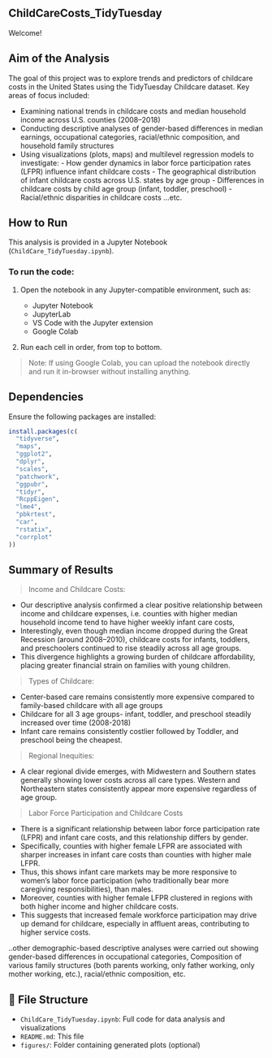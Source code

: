 ## ChildCareCosts_TidyTuesday
Welcome!

## Aim of the Analysis

  The goal of this project was to explore trends and predictors of childcare costs in the United States using the TidyTuesday Childcare dataset. 
  Key areas of focus included:
- Examining national trends in childcare costs and median household income across U.S. counties (2008–2018)
- Conducting descriptive analyses of gender-based differences in median earnings, occupational categories, racial/ethnic composition, and household family structures
- Using visualizations (plots, maps) and multilevel regression models to investigate:
         - How gender dynamics in labor force participation rates (LFPR) influence infant childcare costs
         - The geographical distribution of infant childcare costs across U.S. states by age group
         - Differences in childcare costs by child age group (infant, toddler, preschool)
         - Racial/ethnic disparities in childcare costs
…etc. 

## How to Run

This analysis is provided in a Jupyter Notebook (`ChildCare_TidyTuesday.ipynb`).

### To run the code:
1. Open the notebook in any Jupyter-compatible environment, such as:
   - Jupyter Notebook
   - JupyterLab
   - VS Code with the Jupyter extension
   - Google Colab

2. Run each cell in order, from top to bottom.

> Note: If using Google Colab, you can upload the notebook directly and run it in-browser without installing anything.


## Dependencies
Ensure the following packages are installed:

```r
install.packages(c(
  "tidyverse",
  "maps",
  "ggplot2",
  "dplyr",
  "scales",
  "patchwork",
  "ggpubr",
  "tidyr",
  "RcppEigen",
  "lme4",
  "pbkrtest",
  "car",
  "rstatix",
  "corrplot"
))
```


## Summary of Results

> Income and Childcare Costs:
 - Our descriptive analysis confirmed a clear positive relationship between income and childcare expenses, i.e. counties with higher median household income tend to have higher weekly infant care costs,
 - Interestingly, even though median income dropped during the Great Recession (around 2008–2010), childcare costs for infants, toddlers, and preschoolers continued to rise steadily across all age groups.
- This divergence highlights a growing burden of childcare affordability, placing greater financial strain on families with young children.

>Types of Childcare:
- Center-based care remains consistently more expensive compared to family-based childcare with all age groups 
- Childcare for all 3 age groups- infant, toddler, and preschool steadily increased over time (2008-2018)
- Infant care remains consistently costlier followed by Toddler, and preschool being the cheapest. 

> Regional Inequities: 
-  A clear regional divide emerges, with Midwestern and Southern states generally showing lower costs across all care types. Western and Northeastern states consistently appear more       expensive regardless of age group.

> Labor Force Participation and Childcare Costs
- There is a significant relationship between labor force participation rate (LFPR) and infant care costs, and this relationship differs by gender.
- Specifically, counties with higher female LFPR are associated with sharper increases in infant care costs than counties with higher male LFPR.
- Thus, this shows infant care markets may be more responsive to women’s labor force participation (who traditionally bear more caregiving responsibilities), than males.
- Moreover, counties with higher female LFPR clustered in regions with both higher income and higher childcare costs.
- This suggests that increased female workforce participation may drive up demand for childcare, especially in affluent areas, contributing to higher service costs.

..other demographic-based descriptive analyses were carried out showing gender-based differences in occupational categories, 
Composition of various family structures (both parents working, only father working, only mother working, etc.), racial/ethnic composition, etc. 

## 📁 File Structure

- `ChildCare_TidyTuesday.ipynb`: Full code for data analysis and visualizations  
- `README.md`: This file  
- `figures/`: Folder containing generated plots (optional)

